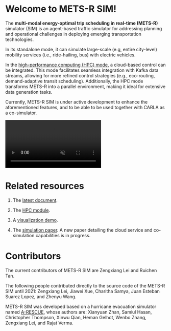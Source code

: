 # Welcome to METS-R SIM!

The **multi-modal energy-optimal trip scheduling in real-time (METS-R)** simulator (SIM) is an agent-based traffic simulator for addressing planning and operational challenges in deploying emerging transportation technologies. 

In its standalone mode, it can simulate large-scale (e.g, entire city-level) mobility services (i.e., ride-hailing, bus) with electric vehicles. 

In the [high-performance computing (HPC) mode](https://github.com/umnilab/METS-R_HPC), a cloud-based control can be integrated. This mode facilitates seamless integration with Kafka data streams, allowing for more refined control strategies (e.g., eco-routing, demand-adaptive transit scheduling). Additionally, the HPC mode transforms METS-R into a parallel environment, making it ideal for extensive data generation tasks. 

Currently, METS-R SIM is under active development to enhance the aforementioned features, and to be able to be used together with CARLA as a co-simulator.

<video src="https://user-images.githubusercontent.com/7522913/203042173-8eaa13db-bcdc-4fc3-aa54-40d3640fa6ee.mp4" data-canonical-src="https://user-images.githubusercontent.com/7522913/203042173-8eaa13db-bcdc-4fc3-aa54-40d3640fa6ee.mp4" controls="controls" muted="muted" class="d-block rounded-bottom-2 border-top width-fit" style="max-height:640px;">
</video>

# Related resources

1. The [latest document](https://umnilab.github.io/METS-R_doc/).

2. The [HPC module](https://github.com/umnilab/METS-R_HPC).

3. A [visualization demo](https://engineering.purdue.edu/HSEES/METSRVis/).

4. The [simulation paper](https://www.sciencedirect.com/science/article/abs/pii/S1569190X24000121). A new paper detailing the cloud service and co-simulation capabilities is in progress.

# Contributors
The current contributors of METS-R SIM are Zengxiang Lei and Ruichen Tan.

The following people contributed directly to the source code of the METS-R SIM until 2021: Zengxiang Lei, Jiawei Xue, Charitha Samya, Juan Esteban Suarez Lopez, and Zhenyu Wang.

METS-R SIM was developed based on a hurricane evacuation simulator named [A-RESCUE](https://github.com/umnilab/A_RESCUE), whose authors are: Xianyuan Zhan, Samiul Hasan, Christopher Thompson, Xinwu Qian, Heman Gelhot, Wenbo Zhang, Zengxiang Lei, and Rajat Verma.
